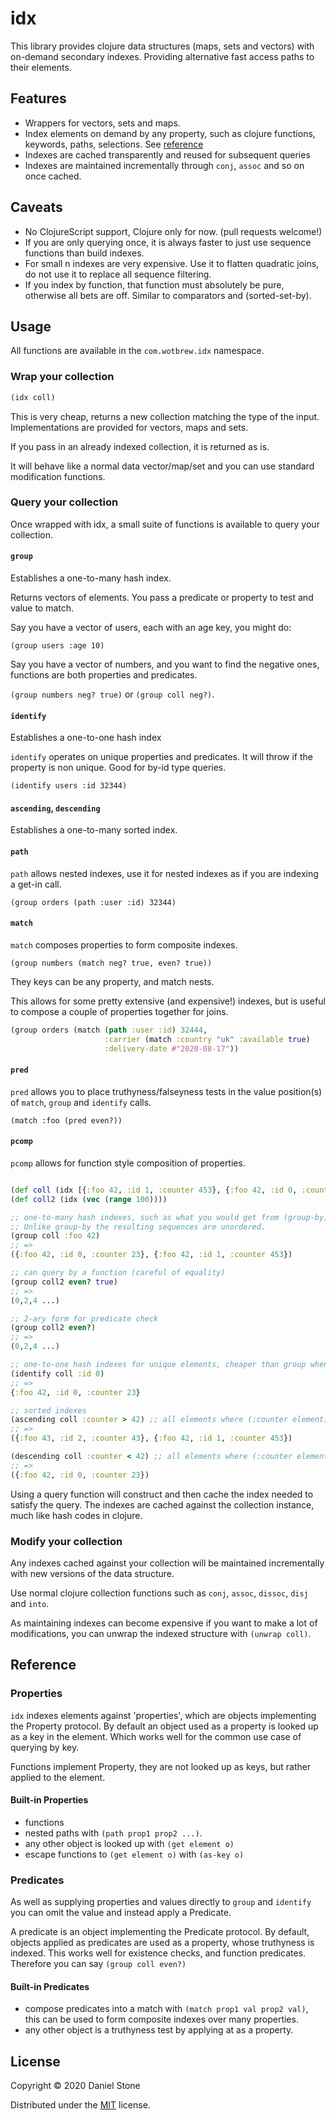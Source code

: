 # idx

This library provides clojure data structures (maps, sets and vectors) with on-demand secondary indexes. Providing 
alternative fast access paths to their elements.

## Features

- Wrappers for vectors, sets and maps.
- Index elements on demand by any property, such as clojure functions, keywords, paths, selections. See [reference](#properties)
- Indexes are cached transparently and reused for subsequent queries
- Indexes are maintained incrementally through `conj`, `assoc` and so on once cached.

## Caveats

- No ClojureScript support, Clojure only for now. (pull requests welcome!)
- If you are only querying once, it is always faster to just use sequence functions than build indexes.
- For small n indexes are very expensive. Use it to flatten quadratic joins, do not use it to replace all sequence filtering.
- If you index by function, that function must absolutely be pure, otherwise all bets are off. Similar to comparators and (sorted-set-by).

## Usage

All functions are available in the `com.wotbrew.idx` namespace.

### Wrap your collection

```clojure 
(idx coll)
```

This is very cheap, returns a new collection matching the type of the input. Implementations are provided for vectors, maps and sets.

If you pass in an already indexed collection, it is returned as is. 

It will behave like a normal data vector/map/set and you can use standard modification functions.

### Query your collection 

Once wrapped with idx, a small suite of functions is available to query your collection.

#### `group`

Establishes a one-to-many hash index.

Returns vectors of elements. You pass a predicate or property to test and value to match.

Say you have a vector of users, each with an age key, you might do:

`(group users :age 10)` 

Say you have a vector of numbers, and you want to find the negative ones, functions are both properties and predicates.

`(group numbers neg? true)` or `(group coll neg?)`.

#### `identify`

Establishes a one-to-one hash index

`identify` operates on unique properties and predicates. It will throw 
if the property is non unique. Good for by-id type queries.

`(identify users :id 32344)`

#### `ascending`, `descending`

Establishes a one-to-many sorted index.

#### `path`

`path` allows nested indexes, use it for nested indexes as if you
are indexing a get-in call.

`(group orders (path :user :id) 32344)`

#### `match`

`match` composes properties to form composite indexes. 

`(group numbers (match neg? true, even? true))`

They keys can be any property, and match nests.

This allows for some pretty extensive (and expensive!) indexes, but is useful to compose 
a couple of properties together for joins.

```clojure
(group orders (match (path :user :id) 32444,
                     :carrier (match :country "uk" :available true)
                     :delivery-date #"2020-08-17"))
```

#### `pred`

`pred` allows you to place truthyness/falseyness tests in the value position(s) of `match`, `group` and `identify` calls.

`(match :foo (pred even?))`

#### `pcomp`

`pcomp` allows for function style composition of properties.


```clojure

(def coll (idx [{:foo 42, :id 1, :counter 453}, {:foo 42, :id 0, :counter 23}, {:foo 43, :id 2, :counter 43}]))
(def coll2 (idx (vec (range 100))))

;; one-to-many hash indexes, such as what you would get from (group-by). 
;; Unlike group-by the resulting sequences are unordered.
(group coll :foo 42)
;; =>
({:foo 42, :id 0, :counter 23}, {:foo 42, :id 1, :counter 453})

;; can query by a function (careful of equality)
(group coll2 even? true) 
;; => 
(0,2,4 ...)

;; 2-ary form for predicate check
(group coll2 even?)
;; =>
(0,2,4 ...)

;; one-to-one hash indexes for unique elements, cheaper than group when you have exactly one element for each value of the property.
(identify coll :id 0) 
;; => 
{:foo 42, :id 0, :counter 23}

;; sorted indexes 
(ascending coll :counter > 42) ;; all elements where (:counter element) > 42 in ascending order
;; => 
({:foo 43, :id 2, :counter 43}, {:foo 42, :id 1, :counter 453})

(descending coll :counter < 42) ;; all elements where (:counter element) < 42 in descending order
;; =>
({:foo 42, :id 0, :counter 23})
```

Using a query function will construct and then cache the index needed to satisfy the query. The indexes are cached
against the collection instance, much like hash codes in clojure.

### Modify your collection

Any indexes cached against your collection will be maintained incrementally with new versions of the data structure.

Use normal clojure collection functions such as `conj`, `assoc`, `dissoc`, `disj` and `into`. 

As maintaining indexes can become expensive if you want to make a lot of modifications, you can unwrap the indexed structure
with `(unwrap coll)`.

## Reference

### Properties 

`idx` indexes elements against 'properties', which are objects implementing the Property protocol. By default
an object used as a property is looked up as a key in the element. Which works well for the common use case of querying by key.

Functions implement Property, they are not looked up as keys, but rather applied to the element. 

#### Built-in Properties

- functions
- nested paths with `(path prop1 prop2 ...)`.
- any other object is looked up with `(get element o)`
- escape functions to `(get element o)` with `(as-key o)`

### Predicates

As well as supplying properties and values directly to `group` and `identify` you can omit the value and instead apply a Predicate.

A predicate is an object implementing the Predicate protocol. By default, objects applied as predicates are used as a property, whose truthyness is indexed.
This works well for existence checks, and function predicates. Therefore you can say `(group coll even?)`

#### Built-in Predicates

- compose predicates into a match with `(match prop1 val prop2 val)`, this can be used to form composite indexes over many properties.
- any other object is a truthyness test by applying at as a property.

## License

Copyright © 2020 Daniel Stone

Distributed under the [MIT](https://opensource.org/licenses/MIT) license.